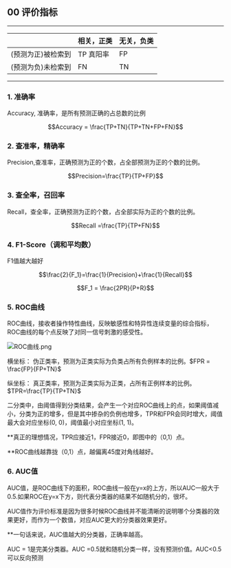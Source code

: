 ## 00 评价指标

------

|  | 相关，正类 | 无关，负类 |
| ------ | ------ | ------ |
| (预测为正)被检索到 | TP 真阳率 | FP |
| (预测为负)未检索到 | FN | TN |
------

### 1. 准确率

Accuracy, 准确率，是所有预测正确的占总数的比例

$$Accuracy = \frac{TP+TN}{TP+TN+FP+FN}$$



### 2. 查准率，精确率

Precision,查准率，正确预测为正的个数，占全部预测为正的个数的比例。

$$Precision=\frac{TP}{TP+FP}$$



### 3. 查全率，召回率

Recall，查全率，正确预测为正的个数，占全部实际为正的个数的比例。

$$Recall =\frac{TP}{TP+FN}$$



### 4. F1-Score（调和平均数）

F1值越大越好

$$\frac{2}{F_1}=\frac{1}{Precision}+\frac{1}{Recall}$$

$$F_1 = \frac{2PR}{P+R}$$



### 5. ROC曲线

ROC曲线，接收者操作特性曲线，反映敏感性和特异性连续变量的综合指标，ROC曲线的每个点反映了对同一信号刺激的感受性。

![ROC曲线.png](https://i.loli.net/2019/03/27/5c9aefc485730.png)

横坐标：  伪正类率，预测为正类实际为负类占所有负例样本的比例。$FPR = \frac{FP}{FP+TN}$

纵坐标：   真正类率，预测为正类实际为正类，占所有正例样本的比例。$TPR=\frac{TP}{TP+TN}$

二分类中，由阈值得到分类结果，会产生一个对应ROC曲线上的点，如果阈值减小，分类为正的增多，但是其中掺杂的负例也增多，TPR和FPR会同时增大，阈值最大会对应坐标(0, 0)，阈值最小对应坐标(1, 1)。

**真正的理想情况，TPR应接近1，FPR接近0，即图中的（0,1）点。

**ROC曲线越靠拢（0,1）点，越偏离45度对角线越好。



### 6. AUC值

AUC值，是ROC曲线下的面积，ROC曲线一般在y=x的上方，所以AUC一般大于0.5.如果ROC在y=x下方，则代表分类器的结果不如随机分的，很坏。

AUC值作为评价标准是因为很多时候ROC曲线并不能清晰的说明哪个分类器的效果更好，而作为一个数值，对应AUC更大的分类器效果更好。

**一句话来说，AUC值越大的分类器，正确率越高。

AUC = 1是完美分类器。AUC =0.5就和随机分类一样，没有预测价值。AUC<0.5 可以反向预测
